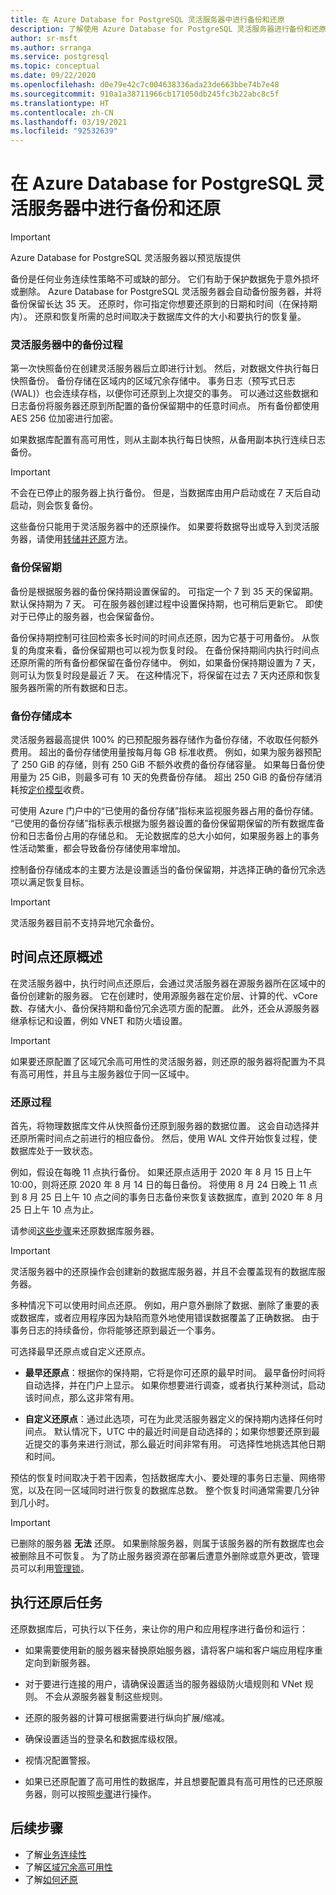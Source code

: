 ```yaml
---
title: 在 Azure Database for PostgreSQL 灵活服务器中进行备份和还原
description: 了解使用 Azure Database for PostgreSQL 灵活服务器进行备份和还原的概念
author: sr-msft
ms.author: srranga
ms.service: postgresql
ms.topic: conceptual
ms.date: 09/22/2020
ms.openlocfilehash: d0e79e42c7c004638336ada23de663bbe74b7e48
ms.sourcegitcommit: 910a1a38711966cb171050db245fc3b22abc8c5f
ms.translationtype: HT
ms.contentlocale: zh-CN
ms.lasthandoff: 03/19/2021
ms.locfileid: "92532639"
---
```

# <a name="backup-and-restore-in-azure-database-for-postgresql---flexible-server"></a>在 Azure Database for PostgreSQL 灵活服务器中进行备份和还原

> [!IMPORTANT]
> Azure Database for PostgreSQL 灵活服务器以预览版提供

备份是任何业务连续性策略不可或缺的部分。 它们有助于保护数据免于意外损坏或删除。 Azure Database for PostgreSQL 灵活服务器会自动备份服务器，并将备份保留长达 35 天。 还原时，你可指定你想要还原到的日期和时间（在保持期内）。 还原和恢复所需的总时间取决于数据库文件的大小和要执行的恢复量。 

### <a name="backup-process-in-flexible-server"></a>灵活服务器中的备份过程
第一次快照备份在创建灵活服务器后立即进行计划。 然后，对数据文件执行每日快照备份。 备份存储在区域内的区域冗余存储中。 事务日志（预写式日志 (WAL)）也会连续存档，以便你可还原到上次提交的事务。 可以通过这些数据和日志备份将服务器还原到所配置的备份保留期中的任意时间点。 所有备份都使用 AES 256 位加密进行加密。

如果数据库配置有高可用性，则从主副本执行每日快照，从备用副本执行连续日志备份。

> [!IMPORTANT]
>不会在已停止的服务器上执行备份。 但是，当数据库由用户启动或在 7 天后自动启动，则会恢复备份。

这些备份只能用于灵活服务器中的还原操作。 如果要将数据导出或导入到灵活服务器，请使用[转储并还原](../howto-migrate-using-dump-and-restore.md)方法。


### <a name="backup-retention"></a>备份保留期

备份是根据服务器的备份保持期设置保留的。 可指定一个 7 到 35 天的保留期。 默认保持期为 7 天。 可在服务器创建过程中设置保持期，也可稍后更新它。 即使对于已停止的服务器，也会保留备份。

备份保持期控制可往回检索多长时间的时间点还原，因为它基于可用备份。 从恢复的角度来看，备份保留期也可以视为恢复时段。 在备份保持期间内执行时间点还原所需的所有备份都保留在备份存储中。 例如，如果备份保持期设置为 7 天，则可认为恢复时段是最近 7 天。 在这种情况下，将保留在过去 7 天内还原和恢复服务器所需的所有数据和日志。 


### <a name="backup-storage-cost"></a>备份存储成本

灵活服务器最高提供 100% 的已预配服务器存储作为备份存储，不收取任何额外费用。 超出的备份存储使用量按每月每 GB 标准收费。 例如，如果为服务器预配了 250 GiB 的存储，则有 250 GiB 不额外收费的备份存储容量。 如果每日备份使用量为 25 GiB，则最多可有 10 天的免费备份存储。 超出 250 GiB 的备份存储消耗按[定价模型](https://azure.microsoft.com/pricing/details/postgresql/)收费。

可使用 Azure 门户中的“已使用的备份存储”指标来监视服务器占用的备份存储。 “已使用的备份存储”指标表示根据为服务器设置的备份保留期保留的所有数据库备份和日志备份占用的存储总和。  无论数据库的总大小如何，如果服务器上的事务性活动繁重，都会导致备份存储使用率增加。

控制备份存储成本的主要方法是设置适当的备份保留期，并选择正确的备份冗余选项以满足恢复目标。

> [!IMPORTANT]
> 灵活服务器目前不支持异地冗余备份。

## <a name="point-in-time-restore-overview"></a>时间点还原概述

在灵活服务器中，执行时间点还原后，会通过灵活服务器在源服务器所在区域中的备份创建新的服务器。 它在创建时，使用源服务器在定价层、计算的代、vCore 数、存储大小、备份保持期和备份冗余选项方面的配置。 此外，还会从源服务器继承标记和设置，例如 VNET 和防火墙设置。 

 > [!IMPORTANT]
> 如果要还原配置了区域冗余高可用性的灵活服务器，则还原的服务器将配置为不具有高可用性，并且与主服务器位于同一区域中。 

 ### <a name="restore-process"></a>还原过程

首先，将物理数据库文件从快照备份还原到服务器的数据位置。 这会自动选择并还原所需时间点之前进行的相应备份。 然后，使用 WAL 文件开始恢复过程，使数据库处于一致状态。 

 例如，假设在每晚 11 点执行备份。 如果还原点适用于 2020 年 8 月 15 日上午 10:00，则将还原 2020 年 8 月 14 日的每日备份。 将使用 8 月 24 日晚上 11 点到 8 月 25 日上午 10 点之间的事务日志备份来恢复该数据库，直到 2020 年 8 月 25 日上午 10 点为止。 

 请参阅[这些步骤](./how-to-restore-server-portal.md)来还原数据库服务器。

> [!IMPORTANT]
> 灵活服务器中的还原操作会创建新的数据库服务器，并且不会覆盖现有的数据库服务器。

多种情况下可以使用时间点还原。 例如，用户意外删除了数据、删除了重要的表或数据库，或者应用程序因为缺陷而意外地使用错误数据覆盖了正确数据。 由于事务日志的持续备份，你将能够还原到最近一个事务。

可选择最早还原点或自定义还原点。

-   **最早还原点**：根据你的保持期，它将是你可还原的最早时间。 最早备份时间将自动选择，并在门户上显示。 如果你想要进行调查，或者执行某种测试，启动该时间点，那么这非常有用。

-   **自定义还原点**：通过此选项，可在为此灵活服务器定义的保持期内选择任何时间点。 默认情况下，UTC 中的最近时间是自动选择的；如果你想要还原到最近提交的事务来进行测试，那么最近时间非常有用。 可选择性地挑选其他日期和时间。 

预估的恢复时间取决于若干因素，包括数据库大小、要处理的事务日志量、网络带宽，以及在同一区域同时进行恢复的数据库总数。 整个恢复时间通常需要几分钟到几小时。


> [!IMPORTANT]
> 已删除的服务器 **无法** 还原。 如果删除服务器，则属于该服务器的所有数据库也会被删除且不可恢复。 为了防止服务器资源在部署后遭意外删除或意外更改，管理员可以利用[管理锁](../../azure-resource-manager/management/lock-resources.md)。

## <a name="perform-post-restore-tasks"></a>执行还原后任务

还原数据库后，可执行以下任务，来让你的用户和应用程序进行备份和运行：

-   如果需要使用新的服务器来替换原始服务器，请将客户端和客户端应用程序重定向到新服务器。

-   对于要进行连接的用户，请确保设置适当的服务器级防火墙规则和 VNet 规则。 不会从源服务器复制这些规则。
  
-   还原的服务器的计算可根据需要进行纵向扩展/缩减。

-   确保设置适当的登录名和数据库级权限。

-   视情况配置警报。
  
-  如果已还原配置了高可用性的数据库，并且想要配置具有高可用性的已还原服务器，则可以按照[步骤](./how-to-manage-high-availability-portal.md)进行操作。


## <a name="next-steps"></a>后续步骤

-   了解[业务连续性](./concepts-business-continuity.md)
-   了解[区域冗余高可用性](./concepts-high-availability.md)
-   了解[如何还原](./how-to-restore-server-portal.md)